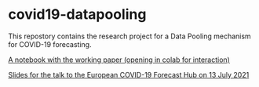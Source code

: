 # covid19-datapooling

This repostory contains the research project for a Data Pooling mechanism for COVID-19 forecasting.

[A notebook with the working paper (opening in colab for interaction)](https://colab.research.google.com/github/pmontman/covid19-datapooling/blob/main/Data_pooling_pandemic.ipynb)

[Slides for the talk to the European COVID-19 Forecast Hub on 13 July 2021](USYD_Sp_Aus-Ensemble_Data_Pooling.pdf)
